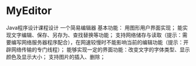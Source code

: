 # MyEditor
Java程序设计课程设计
一个简易编辑器
基本功能：
用图形用户界面实现；
能实现文字编辑、保存、另存为、查找替换等功能；
支持网络储存与读取（提示：需要编写网络服务器程序配合），在网速较慢时不能影响当前的编辑功能（提示：开辟网络传输的专门线程）；
能够实现一定的界面功能：改变文字的字体类型、显示颜色及显示大小；
支持图片的插入、删除；
